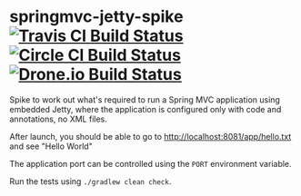 # springmvc-jetty-spike [![Travis CI Build Status](https://travis-ci.org/halvards/springmvc-jetty-spike.svg?branch=master)](https://travis-ci.org/halvards/springmvc-jetty-spike) [![Circle CI Build Status](https://circleci.com/gh/halvards/springmvc-jetty-spike.svg?style=svg)](https://circleci.com/gh/halvards/springmvc-jetty-spike) [![Drone.io Build Status](https://drone.io/github.com/halvards/springmvc-jetty-spike/status.png)](https://drone.io/github.com/halvards/springmvc-jetty-spike/latest)

Spike to work out what's required to run a Spring MVC application using embedded Jetty, where the application is configured only with code and annotations, no XML files.

After launch, you should be able to go to <http://localhost:8081/app/hello.txt> and see "Hello World"

The application port can be controlled using the `PORT` environment variable.

Run the tests using `./gradlew clean check`.

